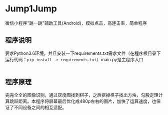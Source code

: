 # Jump1Jump
微信小程序"跳一跳"辅助工具(Android)，模拟点击，高连击率，简单程序

## 程序说明
要求Python3.6环境，并且安装一下requirements.txt需求文件（在程序根目录下运行代码：`pip install -r requirements.txt`）main.py是主程序入口<br><br>

## 程序原理
完完全全的图像识别，通过灰度图找到棋子，之后抠掉棋子找出方块，勾股定理计算跳跃距离。本程序将屏幕最后优化成480p左右的图片，加快了运算速度，也保证了不同设备之间的相互适配。
